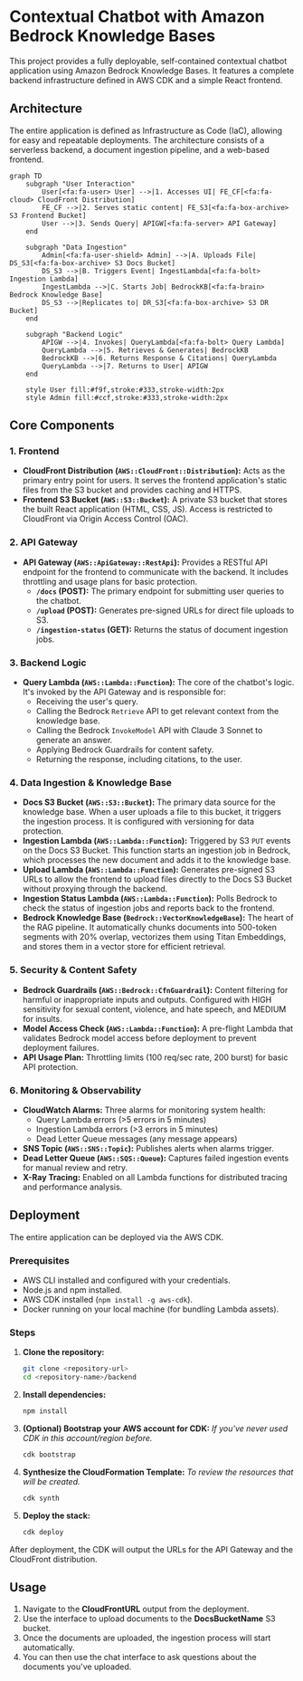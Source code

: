 # Contextual Chatbot with Amazon Bedrock Knowledge Bases

This project provides a fully deployable, self-contained contextual chatbot application using Amazon Bedrock Knowledge Bases. It features a complete backend infrastructure defined in AWS CDK and a simple React frontend.

## Architecture

The entire application is defined as Infrastructure as Code (IaC), allowing for easy and repeatable deployments. The architecture consists of a serverless backend, a document ingestion pipeline, and a web-based frontend.

```mermaid
graph TD
    subgraph "User Interaction"
        User[<fa:fa-user> User] -->|1. Accesses UI| FE_CF[<fa:fa-cloud> CloudFront Distribution]
        FE_CF -->|2. Serves static content| FE_S3[<fa:fa-box-archive> S3 Frontend Bucket]
        User -->|3. Sends Query| APIGW[<fa:fa-server> API Gateway]
    end

    subgraph "Data Ingestion"
        Admin[<fa:fa-user-shield> Admin] -->|A. Uploads File| DS_S3[<fa:fa-box-archive> S3 Docs Bucket]
        DS_S3 -->|B. Triggers Event| IngestLambda[<fa:fa-bolt> Ingestion Lambda]
        IngestLambda -->|C. Starts Job| BedrockKB[<fa:fa-brain> Bedrock Knowledge Base]
        DS_S3 -->|Replicates to| DR_S3[<fa:fa-box-archive> S3 DR Bucket]
    end

    subgraph "Backend Logic"
        APIGW -->|4. Invokes| QueryLambda[<fa:fa-bolt> Query Lambda]
        QueryLambda -->|5. Retrieves & Generates| BedrockKB
        BedrockKB -->|6. Returns Response & Citations| QueryLambda
        QueryLambda -->|7. Returns to User| APIGW
    end

    style User fill:#f9f,stroke:#333,stroke-width:2px
    style Admin fill:#ccf,stroke:#333,stroke-width:2px
```

## Core Components

### 1. Frontend

- **CloudFront Distribution (`AWS::CloudFront::Distribution`):** Acts as the primary entry point for users. It serves the frontend application's static files from the S3 bucket and provides caching and HTTPS.
- **Frontend S3 Bucket (`AWS::S3::Bucket`):** A private S3 bucket that stores the built React application (HTML, CSS, JS). Access is restricted to CloudFront via Origin Access Control (OAC).

### 2. API Gateway

- **API Gateway (`AWS::ApiGateway::RestApi`):** Provides a RESTful API endpoint for the frontend to communicate with the backend. It includes throttling and usage plans for basic protection.
  - **`/docs` (POST):** The primary endpoint for submitting user queries to the chatbot.
  - **`/upload` (POST):** Generates pre-signed URLs for direct file uploads to S3.
  - **`/ingestion-status` (GET):** Returns the status of document ingestion jobs.

### 3. Backend Logic

- **Query Lambda (`AWS::Lambda::Function`):** The core of the chatbot's logic. It's invoked by the API Gateway and is responsible for:
  - Receiving the user's query.
  - Calling the Bedrock `Retrieve` API to get relevant context from the knowledge base.
  - Calling the Bedrock `InvokeModel` API with Claude 3 Sonnet to generate an answer.
  - Applying Bedrock Guardrails for content safety.
  - Returning the response, including citations, to the user.

### 4. Data Ingestion & Knowledge Base

- **Docs S3 Bucket (`AWS::S3::Bucket`):** The primary data source for the knowledge base. When a user uploads a file to this bucket, it triggers the ingestion process. It is configured with versioning for data protection.
- **Ingestion Lambda (`AWS::Lambda::Function`):** Triggered by S3 `PUT` events on the Docs S3 Bucket. This function starts an ingestion job in Bedrock, which processes the new document and adds it to the knowledge base.
- **Upload Lambda (`AWS::Lambda::Function`):** Generates pre-signed S3 URLs to allow the frontend to upload files directly to the Docs S3 Bucket without proxying through the backend.
- **Ingestion Status Lambda (`AWS::Lambda::Function`):** Polls Bedrock to check the status of ingestion jobs and reports back to the frontend.
- **Bedrock Knowledge Base (`Bedrock::VectorKnowledgeBase`):** The heart of the RAG pipeline. It automatically chunks documents into 500-token segments with 20% overlap, vectorizes them using Titan Embeddings, and stores them in a vector store for efficient retrieval.

### 5. Security & Content Safety

- **Bedrock Guardrails (`AWS::Bedrock::CfnGuardrail`):** Content filtering for harmful or inappropriate inputs and outputs. Configured with HIGH sensitivity for sexual content, violence, and hate speech, and MEDIUM for insults.
- **Model Access Check (`AWS::Lambda::Function`):** A pre-flight Lambda that validates Bedrock model access before deployment to prevent deployment failures.
- **API Usage Plan:** Throttling limits (100 req/sec rate, 200 burst) for basic API protection.

### 6. Monitoring & Observability

- **CloudWatch Alarms:** Three alarms for monitoring system health:
  - Query Lambda errors (>5 errors in 5 minutes)
  - Ingestion Lambda errors (>3 errors in 5 minutes)
  - Dead Letter Queue messages (any message appears)
- **SNS Topic (`AWS::SNS::Topic`):** Publishes alerts when alarms trigger.
- **Dead Letter Queue (`AWS::SQS::Queue`):** Captures failed ingestion events for manual review and retry.
- **X-Ray Tracing:** Enabled on all Lambda functions for distributed tracing and performance analysis.

## Deployment

The entire application can be deployed via the AWS CDK.

### Prerequisites

-   AWS CLI installed and configured with your credentials.
-   Node.js and npm installed.
-   AWS CDK installed (`npm install -g aws-cdk`).
-   Docker running on your local machine (for bundling Lambda assets).

### Steps

1.  **Clone the repository:**
    ```bash
    git clone <repository-url>
    cd <repository-name>/backend
    ```
2.  **Install dependencies:**
    ```bash
    npm install
    ```
3.  **(Optional) Bootstrap your AWS account for CDK:**
    *If you've never used CDK in this account/region before.*
    ```bash
    cdk bootstrap
    ```
4.  **Synthesize the CloudFormation Template:**
    *To review the resources that will be created.*
    ```bash
    cdk synth
    ```
5.  **Deploy the stack:**
    ```bash
    cdk deploy
    ```

After deployment, the CDK will output the URLs for the API Gateway and the CloudFront distribution.

## Usage

1.  Navigate to the **CloudFrontURL** output from the deployment.
2.  Use the interface to upload documents to the **DocsBucketName** S3 bucket.
3.  Once the documents are uploaded, the ingestion process will start automatically.
4.  You can then use the chat interface to ask questions about the documents you've uploaded.
